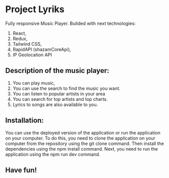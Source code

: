 # Project Lyriks

Fully responsive Music Player.
Builded with next technologies:
1. React,
2. Redux,
3. Tailwind CSS,
4. RapidAPI (shazamCoreApi),
5. IP Geolocation API

## Description of the music player:
1. You can play music,
2. You can use the search to find the music you want.
3. You can listen to popular artists in your area
4. You can search for top artists and top charts.
5. Lyrics to songs are also available to you.


## Installation:
You can use the deployed version of the application or run the application on your computer. 
To do this, you need to clone the application on your computer from the repository using the 
      git clone 
command. 
Then install the dependencies using the 
      npm install 
command. 
Next, you need to run the application using the
       npm run dev 
command.

## Have fun!
